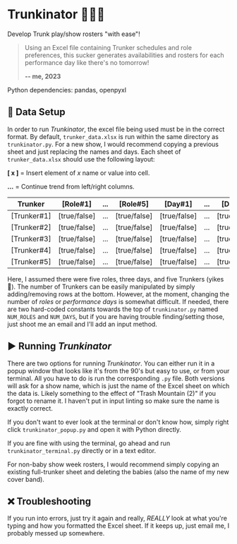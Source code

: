 # Trunkinator 🧌🦍🎨

Develop Trunk play/show rosters "with ease"!

> Using an Excel file containing Trunker schedules and role preferences, this sucker generates availabilities and rosters for each performance day like there's no tomorrow!
>
> **-- me, 2023**

Python dependencies: pandas, openpyxl

## 🔧 Data Setup

In order to run *Trunkinator*, the excel file being used must be in the correct format. By default, `trunker_data.xlsx` is run within the same directory as `trunkinator.py`. For a new show, I would recommend copying a previous sheet and just replacing the names and days. Each sheet of `trunker_data.xlsx` should use the following layout:

**[ x ]** = Insert element of *x* name or value into cell.

**...** = Continue trend from left/right columns.

| Trunker | [Role#1] | ... | [Role#5] | [Day#1] | ... | [Day#3] |
|---------|-----------|-------|-----------|----------|-------|----------|
| [Trunker#1] | [true/false] | ... | [true/false] | [true/false] | ... | [true/false] |
| [Trunker#2] | [true/false] | ... | [true/false] | [true/false] | ... | [true/false] |
| [Trunker#3] | [true/false] | ... | [true/false] | [true/false] | ... | [true/false] |
| [Trunker#4] | [true/false] | ... | [true/false] | [true/false] | ... | [true/false] |
| [Trunker#5] | [true/false] | ... | [true/false] | [true/false] | ... | [true/false] |

Here, I assumed there were five roles, three days, and five Trunkers (yikes 🥲). The number of Trunkers can be easily manipulated by simply adding/removing rows at the bottom. However, at the moment, changing the number of *roles* or *performance days* is somewhat difficult. If needed, there are two hard-coded constants towards the top of `trunkinator.py` named `NUM_ROLES` and `NUM_DAYS`, but if you are having trouble finding/setting those, just shoot me an email and I'll add an input method.

## ▶️ Running *Trunkinator*

There are two options for running *Trunkinator*. You can either run it in a popup window that looks like it's from the 90's but easy to use, or from your terminal. All you have to do is run the corresponding `.py` file. Both versions will ask for a show name, which is just the name of the Excel sheet on which the data is. Likely something to the effect of "Trash Mountain (2)" if you forgot to rename it. I haven't put in input linting so make sure the name is exactly correct.

If you don't want to ever look at the terminal or don't know how, simply right click `trunkinator_popup.py` and open it with Python directly.

If you are fine with using the terminal, go ahead and run `trunkinator_terminal.py` directly or in a text editor.

For non-baby show week rosters, I would recommend simply copying an existing full-trunker sheet and deleting the babies (also the name of my new cover band).

## ❌ Troubleshooting

If you run into errors, just try it again and really, *REALLY* look at what you're typing and how you formatted the Excel sheet. If it keeps up, just email me, I probably messed up somewhere.
